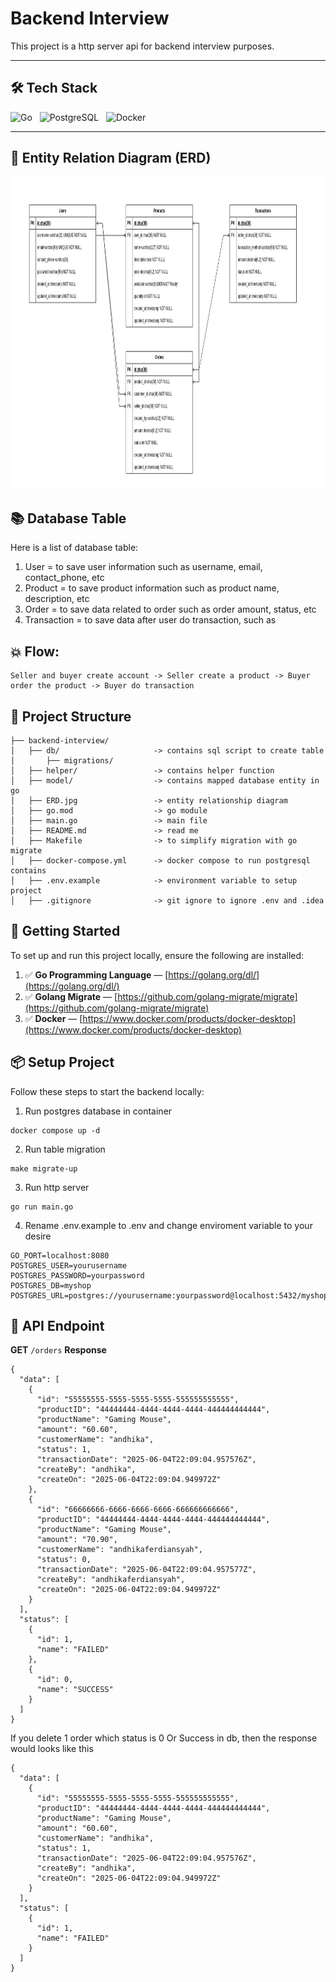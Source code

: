 # Backend Interview

This project is a http server api for backend interview purposes.  

---

## 🛠 Tech Stack

<p align="left">
  <img src="https://cdn.jsdelivr.net/gh/devicons/devicon/icons/go/go-original.svg" alt="Go" width="40" height="40"/>
  &nbsp;
  <img src="https://cdn.jsdelivr.net/gh/devicons/devicon/icons/postgresql/postgresql-original.svg" alt="PostgreSQL" width="40" height="40"/>
  &nbsp;
  <img src="https://cdn.jsdelivr.net/gh/devicons/devicon/icons/docker/docker-original.svg" alt="Docker" width="40" height="40"/>
</p>

---

## 📄 Entity Relation Diagram (ERD)

<p align="center">
  <img src="ERD.jpg" style="width:900px;height:500px;">
</p>

## 📚 Database Table

Here is a list of database table:
1. User = to save user information such as username, email, contact_phone, etc
2. Product = to save product information such as product name, description, etc
3. Order = to save data related to order such as order amount, status, etc
4. Transaction = to save data after user do transaction, such as 

## 💥 Flow:
```
Seller and buyer create account -> Seller create a product -> Buyer order the product -> Buyer do transaction
```

## 📁 Project Structure
```
├── backend-interview/
│   ├── db/                     -> contains sql script to create table
│       ├── migrations/
│   ├── helper/                 -> contains helper function 
│   ├── model/                  -> contains mapped database entity in go
│   ├── ERD.jpg                 -> entity relationship diagram 
│   ├── go.mod                  -> go module
│   ├── main.go                 -> main file
│   ├── README.md               -> read me
│   ├── Makefile                -> to simplify migration with go migrate
│   ├── docker-compose.yml      -> docker compose to run postgresql contains
│   ├── .env.example            -> environment variable to setup project
│   ├── .gitignore              -> git ignore to ignore .env and .idea
```

## 🚀 Getting Started

To set up and run this project locally, ensure the following are installed:

1. ✅ **Go Programming Language** — [https://golang.org/dl/](https://golang.org/dl/)
2. ✅ **Golang Migrate** — [https://github.com/golang-migrate/migrate](https://github.com/golang-migrate/migrate)
3. ✅ **Docker** — [https://www.docker.com/products/docker-desktop](https://www.docker.com/products/docker-desktop)

## 📦 Setup Project
Follow these steps to start the backend locally:
1. Run postgres database in container
 ```
docker compose up -d
```
2. Run table migration
```
make migrate-up
```
3. Run http server
```
go run main.go
```
4. Rename .env.example to .env and change enviroment variable to your desire
```
GO_PORT=localhost:8080
POSTGRES_USER=yourusername
POSTGRES_PASSWORD=yourpassword
POSTGRES_DB=myshop
POSTGRES_URL=postgres://yourusername:yourpassword@localhost:5432/myshop
```

## 🔌 API Endpoint
**GET** <code>/orders</code>
**Response**
```
{
  "data": [
    {
      "id": "55555555-5555-5555-5555-555555555555",
      "productID": "44444444-4444-4444-4444-444444444444",
      "productName": "Gaming Mouse",
      "amount": "60.60",
      "customerName": "andhika",
      "status": 1,
      "transactionDate": "2025-06-04T22:09:04.957576Z",
      "createBy": "andhika",
      "createOn": "2025-06-04T22:09:04.949972Z"
    },
    {
      "id": "66666666-6666-6666-6666-666666666666",
      "productID": "44444444-4444-4444-4444-444444444444",
      "productName": "Gaming Mouse",
      "amount": "70.90",
      "customerName": "andhikaferdiansyah",
      "status": 0,
      "transactionDate": "2025-06-04T22:09:04.957577Z",
      "createBy": "andhikaferdiansyah",
      "createOn": "2025-06-04T22:09:04.949972Z"
    }
  ],
  "status": [
    {
      "id": 1,
      "name": "FAILED"
    },
    {
      "id": 0,
      "name": "SUCCESS"
    }
  ]
}
```

If you delete 1 order which status is 0 Or Success in db, then the response would looks like this
```
{
  "data": [
    {
      "id": "55555555-5555-5555-5555-555555555555",
      "productID": "44444444-4444-4444-4444-444444444444",
      "productName": "Gaming Mouse",
      "amount": "60.60",
      "customerName": "andhika",
      "status": 1,
      "transactionDate": "2025-06-04T22:09:04.957576Z",
      "createBy": "andhika",
      "createOn": "2025-06-04T22:09:04.949972Z"
    }
  ],
  "status": [
    {
      "id": 1,
      "name": "FAILED"
    }
  ]
}
```
